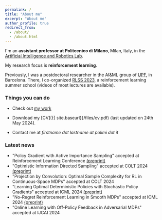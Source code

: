 ```yaml
---
permalink: /
title: "About me"
excerpt: "About me"
author_profile: true
redirect_from: 
  - /about/
  - /about.html
---
```


I'm an **assistant professor at Politecnico di Milano**, Milan, Italy, in the [Artificial Intelligence and Robotics Lab](https://rl.airlab.deib.polimi.it/).

My research focus is **reinforcement learning**.

Previously, I was a postdoctoral researcher in the AI&ML group of [UPF](https://www.upf.edu/web/ai-ml), in Barcelona.
There, I co-organized [RLSS 2023](https://rlsummerschool.com/), a reinforcement learning summer school (videos of most lectures are available).


### Things you can do
* Check out [my work](https://scholar.google.it/citations?user=A2WxZlsAAAAJ&hl=en)

* Download my [CV]({{ site.baseurl}}/files/cv.pdf) (last updated on 24th May 2024).

* Contact me at *firstname dot lastname at polimi dot it*

### Latest news
* "Policy Gradient with Active Importance Sampling" accepted at Reinforcement Learning Conference [(preprint)](https://arxiv.org/abs/2405.05630)
* "Optimistic Information Directed Sampling" accepted at COLT 2024 [(preprint)](https://arxiv.org/abs/2402.15411v1) 
* "Projection by Convolution: Optimal Sample Complexity for RL in Continuous-Space MDPs" accepted at COLT 2024
* "Learning Optimal Deterministic Policies with Stochastic Policy Gradients" accepted at ICML 2024 [(preprint)](https://arxiv.org/abs/2405.02235) 
* "No-Regret Reinforcement Learning in Smooth MDPs" accepted at ICML 2024 [(preprint)](https://arxiv.org/abs/2402.03792)
* "Online Learning with Off-Policy Feedback in Adversarial MDPs" accepted at IJCAI 2024 
